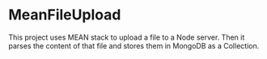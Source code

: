 # MeanFileUpload
This project uses MEAN stack to upload a file to a Node server. Then it parses the content of that file and stores them in MongoDB as a Collection.
